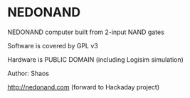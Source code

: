 # NEDONAND
NEDONAND computer built from 2-input NAND gates

Software is covered by GPL v3

Hardware is PUBLIC DOMAIN (including Logisim simulation)

Author: Shaos

http://nedonand.com (forward to Hackaday project)